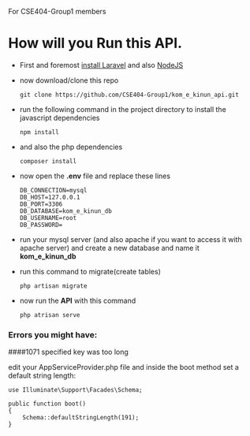 For CSE404-Group1 members

# How will you Run this API.

* First and foremost [install Laravel](https://laravel.com/docs/5.5/installation) and also [NodeJS](https://nodejs.org/en/download/)


* now download/clone this repo

      git clone https://github.com/CSE404-Group1/kom_e_kinun_api.git

* run the following command in the project directory to install the javascript dependencies

      npm install 
      
* and also the php dependencies 

      composer install
    
* now open the **.env** file and replace these lines 

      DB_CONNECTION=mysql
      DB_HOST=127.0.0.1
      DB_PORT=3306
      DB_DATABASE=kom_e_kinun_db
      DB_USERNAME=root
      DB_PASSWORD=
    
* run your mysql server (and also apache if you want to access it with apache server) and create a new database and name it **kom_e_kinun_db**

* run this command to migrate(create tables) 

      php artisan migrate

* now run the **API** with this command 

      php atrisan serve
      
      
      
### Errors you might have:

####1071 specified key was too long

edit your AppServiceProvider.php file and inside the boot method set a default string length:

    use Illuminate\Support\Facades\Schema;

    public function boot()
    {
        Schema::defaultStringLength(191);
    }

